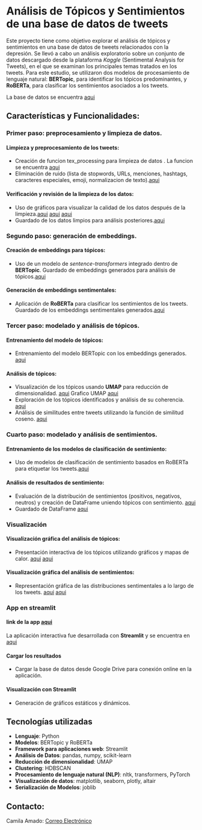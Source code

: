 # Análisis de Tópicos y Sentimientos de una base de datos de tweets

Este proyecto tiene como objetivo explorar el análisis de tópicos y sentimientos en una base de datos de tweets relacionados con la depresión. Se llevó a cabo un análisis exploratorio sobre un conjunto de datos descargado desde la plataforma *Kaggle* (Sentimental Analysis for Tweets), en el que se examinan los principales temas tratados en los tweets. Para este estudio, se utilizaron dos modelos de procesamiento de lenguaje natural: **BERTopic**, para identificar los tópicos predominantes, y **RoBERTa**, para clasificar los sentimientos asociados a los tweets.

La base de datos se encuentra [aqui](https://www.kaggle.com/datasets/gargmanas/sentimental-analysis-for-tweets)


## Características y Funcionalidades:

### Primer paso: preprocesamiento y limpieza de datos.
#### Limpieza y preprocesamiento de los tweets:
- Creación de funcion tex_processing para limpieza de datos . La funcion se encuentra [aqui](./src/utils/text_processing.py)
- Eliminación de ruido (lista de stopwords, URLs, menciones, hashtags, caracteres especiales, emoji, normalizacion de texto).[aqui](./src/01_clean_data.py)
#### Verificación y revisión de la limpieza de los datos:
- Uso de gráficos para visualizar la calidad de los datos después de la limpieza.[aqui](./src/01_clean_data_verification.py)
[aqui](./results/distribucion%20de%20longitud%20de%20tweets.png)
[aqui](./results/nube%20de%20palabras%20d%20elos%20principales%20topicos.png)
- Guardado de los datos limpios para análisis posteriores.[aqui](./data/CleanAndEmbeddins/cleaned_tweets.pkl)

### Segundo paso: generación de embeddings.
#### Creación de embeddings para tópicos:
- Uso de un modelo de *sentence-transformers* integrado dentro de **BERTopic**. Guardado de embeddings generados para análisis de tópicos.[aqui](./src/02_generateTopicEmbeddings.py)
#### Generación de embeddings sentimentales:
- Aplicación de **RoBERTa** para clasificar los sentimientos de los tweets. Guardado de los embeddings sentimentales generados.[aqui](./src/02_generate_SentimentalEmbeddings.py)

### Tercer paso: modelado y análisis de tópicos.
#### Entrenamiento del modelo de tópicos:
- Entrenamiento del modelo BERTopic con los embeddings generados.
[aqui](./src/03_train_topic_model.py)
#### Análisis de tópicos:
- Visualización de los tópicos usando **UMAP** para reducción de dimensionalidad. [aqui](./src/04_analyze_topics.py)
Grafico UMAP [aqui](./results/similitudes%20entre%20los%20topicos%20UMAP.png)
- Exploración de los tópicos identificados y análisis de su coherencia. [aqui](./src/04_analyze_topics2.py)
- Análisis de similitudes entre tweets utilizando la función de similitud coseno.  [aqui](./src/similarity.py)

### Cuarto paso: modelado y análisis de sentimientos.
#### Entrenamiento de los modelos de clasificación de sentimiento: 
- Uso de modelos de clasificación de sentimiento basados en RoBERTa para etiquetar los tweets.[aqui](./src/03_train_Sentimental_model.py)
#### Análisis de resultados de sentimiento:
- Evaluación de la distribución de sentimientos (positivos, negativos, neutros) y creación de DataFrame uniendo tópicos con sentimiento.
[aqui](./src/04_analyze_sentiment.py)
- Guardado de DataFrame [aqui](./data/sentiment_topic_analysis.csv)

### Visualización
#### Visualización gráfica del análisis de tópicos:
- Presentación interactiva de los tópicos utilizando gráficos y mapas de calor.
[aqui](./results/palabras%20por%20topicos.png)
[aqui](./results/nube%20de%20palabras%20d%20elos%20principales%20topicos.png)
#### Visualización gráfica del análisis de sentimientos:
- Representación gráfica de las distribuciones sentimentales a lo largo de los tweets.
[aqui](./results/distribucion%20de%20polaridad%20de%20los%209%20topicos%20imp.png)
[aqui](./results/sentimiento%20promedio%20por%209%20topicos%20mas%20importantes.png)


### App en streamlit 
#### link de la app [aqui](https://cnfef5nejtagivzyb6xmpi.streamlit.app/)
La aplicación interactiva fue desarrollada con **Streamlit** y se encuentra en [aqui](./app.py)
#### Cargar los resultados 
- Cargar la base de datos desde Google Drive para conexión online en la aplicación.
#### Visualización con Streamlit
- Generación de gráficos estáticos y dinámicos.




## Tecnologías utilizadas

- **Lenguaje**: Python
- **Modelos**: BERTopic y RoBERTa
- **Framework para aplicaciones web**: Streamlit
- **Análisis de Datos**: pandas, numpy, scikit-learn
- **Reducción de dimensionalidad**: UMAP
- **Clustering**: HDBSCAN
- **Procesamiento de lenguaje natural (NLP)**: nltk, transformers, PyTorch
- **Visualización de datos**: matplotlib, seaborn, plotly, altair
- **Serialización de Modelos**: joblib



## Contacto:
Camila Amado: [Correo Electrónico](mailto:amadocamilaines@gmail.com)









